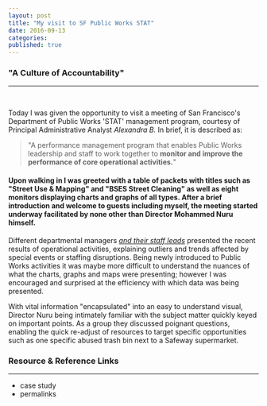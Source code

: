 ```yaml
---
layout: post
title: "My visit to SF Public Works STAT"
date: 2016-09-13
categories: 
published: true
---
```


### "A Culture of Accountability"
***

&nbsp;

Today I was given the opportunity to visit a meeting of San Francisco's Department of Public Works 'STAT' management program, courtesy of Principal Administrative Analyst *Alexandra B.* In brief, it is described as:

> "A performance management program that enables Public Works leadership and staff to work together to **monitor and improve the performance of core operational activities.**"

#### Upon walking in I was greeted with a table of packets with titles such as "Street Use & Mapping" and "BSES Street Cleaning" as well as eight monitors displaying charts and graphs of all types. After a brief introduction and welcome to guests including myself, the meeting started underway facilitated by none other than Director Mohammed Nuru himself. 

Different departmental managers *<u>and their staff leads</u>* presented the recent results of operational activities, explaining outliers and trends affected by special events or staffing disruptions. Being newly introduced to Public Works activities it was maybe more difficult to understand the nuances of what the charts, graphs and maps were presenting; however I was encouraged and surprised at the efficiency with which data was being presented. 

With vital information "encapsulated" into an easy to understand visual, Director Nuru being intimately familiar with the subject matter quickly keyed on important points. As a group they discussed poignant questions, enabling the quick re-adjust of resources to target specific opportunities such as one specific abused trash bin next to a Safeway supermarket.

### Resource & Reference Links
***

* case study
* permalinks